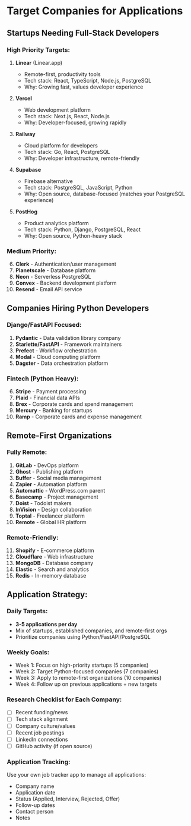 # Target Companies for Applications

## Startups Needing Full-Stack Developers

### High Priority Targets:
1. **Linear** (Linear.app)
   - Remote-first, productivity tools
   - Tech stack: React, TypeScript, Node.js, PostgreSQL
   - Why: Growing fast, values developer experience

2. **Vercel**
   - Web development platform
   - Tech stack: Next.js, React, Node.js
   - Why: Developer-focused, growing rapidly

3. **Railway**
   - Cloud platform for developers
   - Tech stack: Go, React, PostgreSQL
   - Why: Developer infrastructure, remote-friendly

4. **Supabase**
   - Firebase alternative
   - Tech stack: PostgreSQL, JavaScript, Python
   - Why: Open source, database-focused (matches your PostgreSQL experience)

5. **PostHog**
   - Product analytics platform
   - Tech stack: Python, Django, PostgreSQL, React
   - Why: Open source, Python-heavy stack

### Medium Priority:
6. **Clerk** - Authentication/user management
7. **Planetscale** - Database platform
8. **Neon** - Serverless PostgreSQL
9. **Convex** - Backend development platform
10. **Resend** - Email API service

## Companies Hiring Python Developers

### Django/FastAPI Focused:
1. **Pydantic** - Data validation library company
2. **Starlette/FastAPI** - Framework maintainers
3. **Prefect** - Workflow orchestration
4. **Modal** - Cloud computing platform
5. **Dagster** - Data orchestration platform

### Fintech (Python Heavy):
6. **Stripe** - Payment processing
7. **Plaid** - Financial data APIs  
8. **Brex** - Corporate cards and spend management
9. **Mercury** - Banking for startups
10. **Ramp** - Corporate cards and expense management

## Remote-First Organizations

### Fully Remote:
1. **GitLab** - DevOps platform
2. **Ghost** - Publishing platform
3. **Buffer** - Social media management
4. **Zapier** - Automation platform
5. **Automattic** - WordPress.com parent
6. **Basecamp** - Project management
7. **Doist** - Todoist makers
8. **InVision** - Design collaboration
9. **Toptal** - Freelancer platform
10. **Remote** - Global HR platform

### Remote-Friendly:
11. **Shopify** - E-commerce platform
12. **Cloudflare** - Web infrastructure
13. **MongoDB** - Database company
14. **Elastic** - Search and analytics
15. **Redis** - In-memory database

## Application Strategy:

### Daily Targets:
- **3-5 applications per day**
- Mix of startups, established companies, and remote-first orgs
- Prioritize companies using Python/FastAPI/PostgreSQL

### Weekly Goals:
- Week 1: Focus on high-priority startups (5 companies)
- Week 2: Target Python-focused companies (7 companies)  
- Week 3: Apply to remote-first organizations (10 companies)
- Week 4: Follow up on previous applications + new targets

### Research Checklist for Each Company:
- [ ] Recent funding/news
- [ ] Tech stack alignment
- [ ] Company culture/values
- [ ] Recent job postings
- [ ] LinkedIn connections
- [ ] GitHub activity (if open source)

### Application Tracking:
Use your own job tracker app to manage all applications:
- Company name
- Application date
- Status (Applied, Interview, Rejected, Offer)
- Follow-up dates
- Contact person
- Notes
